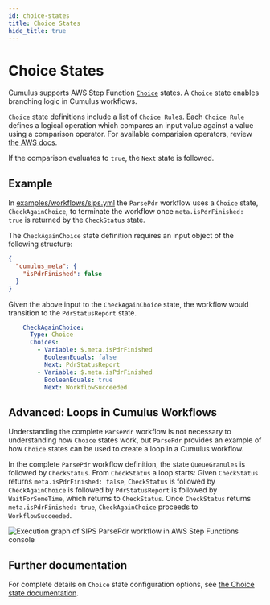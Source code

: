 ```yaml
---
id: choice-states
title: Choice States
hide_title: true
---
```


# Choice States

Cumulus supports AWS Step Function [`Choice`](https://docs.aws.amazon.com/step-functions/latest/dg/amazon-states-language-choice-state.html) states. A `Choice` state enables branching logic in Cumulus workflows.

`Choice` state definitions include a list of `Choice Rule`s. Each `Choice Rule` defines a logical operation which compares an input value against a value using a comparison operator. For available comparision operators, review [the AWS docs](https://docs.aws.amazon.com/step-functions/latest/dg/amazon-states-language-choice-state.html).

If the comparison evaluates to `true`, the `Next` state is followed.

## Example

In [examples/workflows/sips.yml](https://github.com/nasa/cumulus/blob/master/example/workflows/sips.yml) the `ParsePdr` workflow uses a `Choice` state, `CheckAgainChoice`, to terminate the workflow once `meta.isPdrFinished: true` is returned by the `CheckStatus` state.

The `CheckAgainChoice` state definition requires an input object of the following structure:

```json
{
  "cumulus_meta": {
    "isPdrFinished": false
  }
}
```

Given the above input to the `CheckAgainChoice` state, the workflow would transition to the `PdrStatusReport` state.

```yaml
    CheckAgainChoice:
      Type: Choice
      Choices:
        - Variable: $.meta.isPdrFinished
          BooleanEquals: false
          Next: PdrStatusReport
        - Variable: $.meta.isPdrFinished
          BooleanEquals: true
          Next: WorkflowSucceeded
```

## Advanced: Loops in Cumulus Workflows

Understanding the complete `ParsePdr` workflow is not necessary to understanding how `Choice` states work, but `ParsePdr` provides an example of how `Choice` states can be used to create a loop in a Cumulus workflow.

In the complete `ParsePdr` workflow definition, the state `QueueGranules` is followed by `CheckStatus`. From `CheckStatus` a loop starts: Given `CheckStatus` returns `meta.isPdrFinished: false`, `CheckStatus` is followed by `CheckAgainChoice` is followed by `PdrStatusReport` is followed by `WaitForSomeTime`, which returns to `CheckStatus`. Once `CheckStatus` returns `meta.isPdrFinished: true`, `CheckAgainChoice` proceeds to `WorkflowSucceeded`.

![Execution graph of SIPS ParsePdr workflow in AWS Step Functions console](assets/sips-parse-pdr.png)

## Further documentation

For complete details on `Choice` state configuration options, see [the Choice state documentation](https://docs.aws.amazon.com/step-functions/latest/dg/amazon-states-language-choice-state.html).
